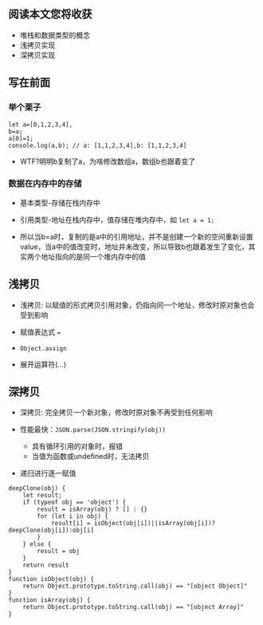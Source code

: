 ## 阅读本文您将收获
* 堆栈和数据类型的概念
* 浅拷贝实现
* 深拷贝实现

## 写在前面
### 举个栗子

```
let a=[0,1,2,3,4],
b=a;
a[0]=1;
console.log(a,b); // a: [1,1,2,3,4],b: [1,1,2,3,4]
```
* WTF?明明b复制了a，为啥修改数组a，数组b也跟着变了

### 数据在内存中的存储
* 基本类型-存储在栈内存中
* 引用类型-地址在栈内存中，值存储在堆内存中，如 `let a = 1;`


* 所以当b=a时，复制的是a中的引用地址，并不是创建一个新的空间重新设置value，当a中的值改变时，地址并未改变，所以导致b也跟着发生了变化，其实两个地址指向的是同一个堆内存中的值

## 浅拷贝
* 浅拷贝: 以赋值的形式拷贝引用对象，仍指向同一个地址，修改时原对象也会受到影响

* 赋值表达式 `=`
* `Object.assign`
* 展开运算符(...)


## 深拷贝
* 深拷贝: 完全拷贝一个新对象，修改时原对象不再受到任何影响

* 性能最快：`JSON.parse(JSON.stringify(obj))`
	* 具有循环引用的对象时，报错
	* 当值为函数或undefined时，无法拷贝

* 递归进行逐一赋值

```
deepClone(obj) {
    let result;
    if (typeof obj == 'object') {
        result = isArray(obj) ? [] : {}
        for (let i in obj) {
            result[i] = isObject(obj[i])||isArray(obj[i])?deepClone(obj[i]):obj[i]
        }
    } else {
        result = obj
    }
    return result
}
function isObject(obj) {
    return Object.prototype.toString.call(obj) == "[object Object]"
}
function isArray(obj) {
    return Object.prototype.toString.call(obj) == "[object Array]"
}
```
